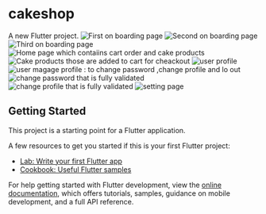 # cakeshop

A new Flutter project.
![First on boarding page](1.jpg)
![Second on boarding page](2.jpg)
![Third on boarding page](3.jpg)
![Home page which contaiins cart order and cake products](4.jpg)
![Cake products those are added to cart for cheackout](5.jpg)
![user profile](6.jpg)
![user magage profile : to change password ,change profile and lo out](7.jpg)
![change password that is fully validated](/8.jpg)
![change profile that is fully validated](9.jpg)
![setting page](10.jpg)
## Getting Started

This project is a starting point for a Flutter application.

A few resources to get you started if this is your first Flutter project:

- [Lab: Write your first Flutter app](https://docs.flutter.dev/get-started/codelab)
- [Cookbook: Useful Flutter samples](https://docs.flutter.dev/cookbook)

For help getting started with Flutter development, view the
[online documentation](https://docs.flutter.dev/), which offers tutorials,
samples, guidance on mobile development, and a full API reference.
